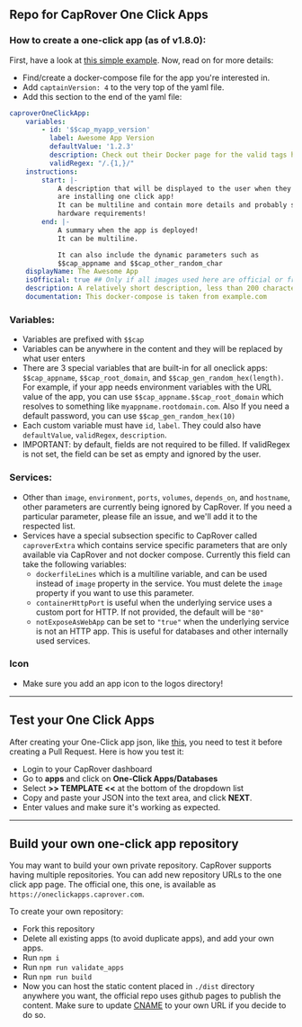 ## Repo for CapRover One Click Apps

### How to create a one-click app (as of v1.8.0):
First, have a look at [this simple example](https://github.com/caprover/one-click-apps/blob/master/public/v4/apps/privatebin.yml). Now, read on for more details:


- Find/create a docker-compose file for the app you're interested in.
- Add `captainVersion: 4` to the very top of the yaml file.
- Add this section to the end of the yaml file:
```yaml
caproverOneClickApp:
    variables:
        - id: '$$cap_myapp_version'
          label: Awesome App Version
          defaultValue: '1.2.3'
          description: Check out their Docker page for the valid tags https://hub.docker.com/r/....../tags
          validRegex: "/.{1,}/"
    instructions:
        start: |-
            A description that will be displayed to the user when they
            are installing one click app!
            It can be multiline and contain more details and probably special
            hardware requirements!
        end: |-
            A summary when the app is deployed!
            It can be multiline.

            It can also include the dynamic parameters such as
            $$cap_appname and $$cap_other_random_char
    displayName: The Awesome App
    isOfficial: true ## Only if all images used here are official or from a trusted source.
    description: A relatively short description, less than 200 characters.
    documentation: This docker-compose is taken from example.com
```

### Variables:
- Variables are prefixed with `$$cap`
- Variables can be anywhere in the content and they will be replaced by what user enters
- There are 3 special variables that are built-in for all oneclick apps: `$$cap_appname`, `$$cap_root_domain`, and `$$cap_gen_random_hex(length)`. For example, if your app needs environment variables with the URL value of the app, you can use `$$cap_appname.$$cap_root_domain` which resolves to something like `myappname.rootdomain.com`. Also If you need a default password, you can use `$$cap_gen_random_hex(10)`
- Each custom variable must have `id`, `label`. They could also have `defaultValue`, `validRegex`, `description`.
- IMPORTANT: by default, fields are not required to be filled. If validRegex is not set, the field can be set as empty and ignored by the user.


### Services:
- Other than `image`, `environment`, `ports`, `volumes`, `depends_on`, and `hostname`, other parameters are currently being ignored by CapRover. If you need a particular parameter, please file an issue, and we'll add it to the respected list.
- Services have a special subsection specific to CapRover called `caproverExtra` which contains service specific parameters that are only available via CapRover and not docker compose. Currently this field can take the following variables:
    - `dockerfileLines` which is a multiline variable, and can be used instead of `image` property in the service. You must delete the `image` property if you want to use this parameter.
    - `containerHttpPort` is useful when the underlying service uses a custom port for HTTP. If not provided, the default will be `"80"`
    - `notExposeAsWebApp` can be set to `"true"` when the underlying service is not an HTTP app. This is useful for databases and other internally used services.

### Icon
- Make sure you add an app icon to the logos directory!


---------


## Test your One Click Apps
After creating your One-Click app json, like [this](https://github.com/caprover/one-click-apps/blob/master/public/v2/apps/adminer.json), you need to test it before creating a Pull Request. Here is how you test it:
- Login to your CapRover dashboard
- Go to **apps** and click on **One-Click Apps/Databases**
- Select **>> TEMPLATE <<** at the bottom of the dropdown list 
- Copy and paste your JSON into the text area, and click **NEXT**.
- Enter values and make sure it's working as expected.

---------

## Build your own one-click app repository
You may want to build your own private repository. CapRover supports having multiple repositories. You can add new repository URLs to the one click app page. The official one, this one, is available as `https://oneclickapps.caprover.com`.

To create your own repository:
- Fork this repository
- Delete all existing apps (to avoid duplicate apps), and add your own apps.
- Run `npm i`
- Run `npm run validate_apps` 
- Run `npm run build` 
- Now you can host the static content placed in `./dist` directory anywhere you want, the official repo uses github pages to publish the content. Make sure to update [CNAME](https://github.com/caprover/one-click-apps/blob/master/public/CNAME) to your own URL if you decide to do so.
